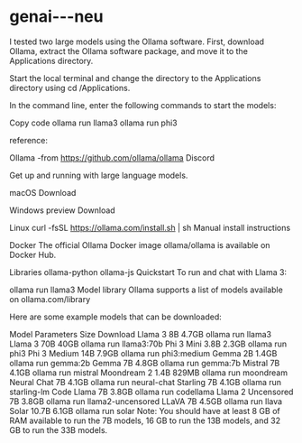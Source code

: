 # genai---neu

I tested two large models using the Ollama software. First, download Ollama, extract the Ollama software package, and move it to the Applications directory.

Start the local terminal and change the directory to the Applications directory using cd /Applications.

In the command line, enter the following commands to start the models:


Copy code
ollama run llama3
ollama run phi3


reference:


Ollama -from https://github.com/ollama/ollama
Discord

Get up and running with large language models.

macOS
Download

Windows preview
Download

Linux
curl -fsSL https://ollama.com/install.sh | sh
Manual install instructions

Docker
The official Ollama Docker image ollama/ollama is available on Docker Hub.

Libraries
ollama-python
ollama-js
Quickstart
To run and chat with Llama 3:

ollama run llama3
Model library
Ollama supports a list of models available on ollama.com/library

Here are some example models that can be downloaded:

Model	Parameters	Size	Download
Llama 3	8B	4.7GB	ollama run llama3
Llama 3	70B	40GB	ollama run llama3:70b
Phi 3 Mini	3.8B	2.3GB	ollama run phi3
Phi 3 Medium	14B	7.9GB	ollama run phi3:medium
Gemma	2B	1.4GB	ollama run gemma:2b
Gemma	7B	4.8GB	ollama run gemma:7b
Mistral	7B	4.1GB	ollama run mistral
Moondream 2	1.4B	829MB	ollama run moondream
Neural Chat	7B	4.1GB	ollama run neural-chat
Starling	7B	4.1GB	ollama run starling-lm
Code Llama	7B	3.8GB	ollama run codellama
Llama 2 Uncensored	7B	3.8GB	ollama run llama2-uncensored
LLaVA	7B	4.5GB	ollama run llava
Solar	10.7B	6.1GB	ollama run solar
Note: You should have at least 8 GB of RAM available to run the 7B models, 16 GB to run the 13B models, and 32 GB to run the 33B models.

